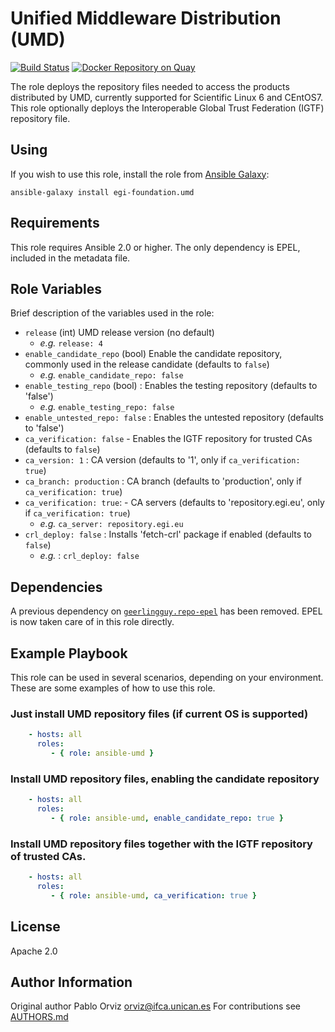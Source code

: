 # Unified Middleware Distribution (UMD) 

[![Build Status](https://travis-ci.org/EGI-Foundation/ansible-role-umd.svg?branch=master)](https://travis-ci.org/EGI-Foundation/ansible-role-umd) [![Docker Repository on Quay](https://quay.io/repository/egi/umd4/status "Docker Repository on Quay")](https://quay.io/repository/egi/umd4)

The role deploys the repository files needed to access the products
distributed by UMD, currently supported for Scientific Linux 6 and CEntOS7.
This role optionally deploys the Interoperable Global Trust Federation (IGTF) repository file.

## Using

If you wish to use this role, install the role from [Ansible Galaxy](https://galaxy.ansible.com/EGI-Foundation/umd):

```
ansible-galaxy install egi-foundation.umd
```

## Requirements

This role requires Ansible 2.0 or higher. The only dependency is EPEL,
included in the metadata file.

## Role Variables

Brief description of the variables used in the role:

- `release` (int) UMD release version (no default)
  - _e.g._  `release: 4`
- `enable_candidate_repo` (bool) Enable the candidate repository, commonly used in the release candidate (defaults to `false`)
  - _e.g._ `enable_candidate_repo: false`
- `enable_testing_repo` (bool) : Enables the testing repository (defaults to 'false')
  - _e.g._ `enable_testing_repo: false`
- `enable_untested_repo: false` : Enables the untested repository (defaults to 'false')
- `ca_verification: false` -  Enables the IGTF repository for trusted CAs (defaults to `false`)
- `ca_version: 1` : CA version (defaults to '1', only if `ca_verification: true`)
- `ca_branch: production` : CA branch (defaults to 'production', only if `ca_verification: true`)
- `ca_verification: true`: - CA servers (defaults to 'repository.egi.eu', only if
    `ca_verification: true`)
  - _e.g._ `ca_server: repository.egi.eu`
- `crl_deploy: false` : Installs 'fetch-crl' package if enabled (defaults to `false`)
  - _e.g._ : `crl_deploy: false`

## Dependencies

A previous dependency on [`geerlingguy.repo-epel`](https://galaxy.ansible.com/geerlingguy/repo-epel) has been removed.
EPEL is now taken care of in this role directly.

## Example Playbook

This role can be used in several scenarios, depending on your environment. These are some examples of how to use this role.

### Just install UMD repository files (if current OS is supported)

```yaml
    - hosts: all
      roles:
         - { role: ansible-umd }
```

### Install UMD repository files, enabling the candidate repository

```yaml
    - hosts: all
      roles:
         - { role: ansible-umd, enable_candidate_repo: true }
```

### Install UMD repository files together with the IGTF repository of trusted CAs.

```yaml
    - hosts: all
      roles:
         - { role: ansible-umd, ca_verification: true }
```

## License

Apache 2.0

## Author Information

Original author Pablo Orviz <orviz@ifca.unican.es>
For contributions see [AUTHORS.md](AUTHORS.md)
